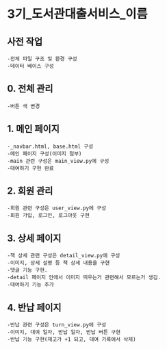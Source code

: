 # 3기_도서관대출서비스_이름

## 사전 작업
    -전체 파일 구조 및 환경 구성
    -데이터 베이스 구성

## 0. 전체 관리
    -버튼 색 변경

## 1. 메인 페이지
    -_navbar.html, base.html 구성
    -메인 페이지 구성(이미지 첨부)
    -main 관련 구성은 main_view.py에 구성
    -대여하기 구현 완료

## 2. 회원 관리
    -회원 관련 구성은 user_view.py에 구성
    -회원 가입, 로그인, 로그아웃 구현

## 3. 상세 페이지
    -책 상세 관련 구성은 detail_view.py에 구성
    -이미지, 상세 설명 등 책 상세 내용을 구현
    -댓글 기능 구현.
    -detail 페이지 안에서 이미지 띄우는거 관련해서 모르는거 생김.
    -대여하기 기능 추가

## 4. 반납 페이지
    -반납 관련 구성은 turn_view.py에 구성
    -이미지, 대여 일자, 반납 일자, 반납 버튼 구현
    -반납 기능 구현(재고가 +1 되고, 대여 기록에서 삭제)
    


